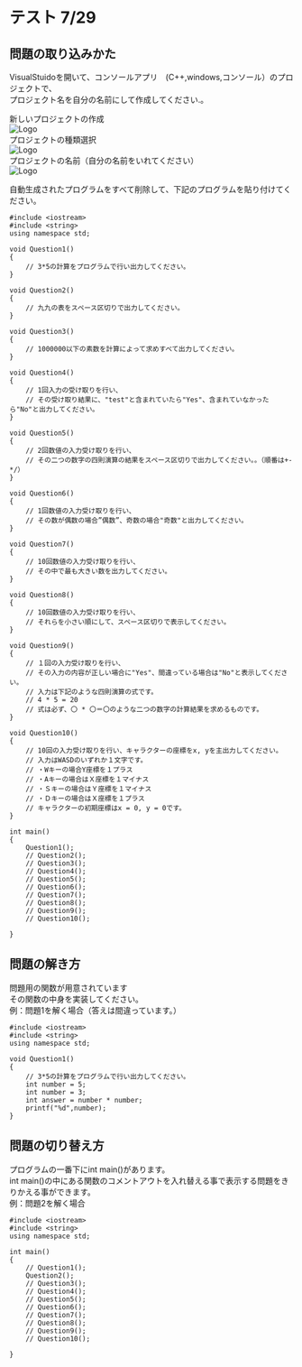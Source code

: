 # テスト 7/29　

## 問題の取り込みかた
VisualStuidoを開いて、コンソールアプリ　(C++,windows,コンソール）のプロジェクトで、<br>
プロジェクト名を自分の名前にして作成してください.。


新しいプロジェクトの作成<br>
![Logo](https://enable01010.github.io/MyWeb/Image/VS_HowCreate_1.png ':height=300')<br>
プロジェクトの種類選択<br>
![Logo](https://enable01010.github.io/MyWeb/Image/VS_HowCreate_2.png ':height=300')<br>
プロジェクトの名前（自分の名前をいれてください）<br>
![Logo](https://enable01010.github.io/MyWeb/Image/VS_HowCreate_3.png ':height=300')<br>

自動生成されたプログラムをすべて削除して、下記のプログラムを貼り付けてください。
~~~ clike
#include <iostream>
#include <string>
using namespace std;

void Question1()
{
    // 3*5の計算をプログラムで行い出力してください。
}

void Question2()
{
    // 九九の表をスペース区切りで出力してください。
}

void Question3()
{
    // 1000000以下の素数を計算によって求めすべて出力してください。
}

void Question4()
{
    // 1回入力の受け取りを行い、
    // その受け取り結果に、"test"と含まれていたら"Yes"、含まれていなかったら"No"と出力してください。
}

void Question5()
{
    // 2回数値の入力受け取りを行い、
    // その二つの数字の四則演算の結果をスペース区切りで出力してください。。（順番は+-*/）
}

void Question6()
{
    // 1回数値の入力受け取りを行い、
    // その数が偶数の場合”偶数”、奇数の場合"奇数"と出力してください。
}

void Question7()
{
    // 10回数値の入力受け取りを行い、
    // その中で最も大きい数を出力してください。
}

void Question8()
{
    // 10回数値の入力受け取りを行い、
    // それらを小さい順にして、スペース区切りで表示してください。
}

void Question9()
{
    // １回の入力受け取りを行い、
    // その入力の内容が正しい場合に"Yes"、間違っている場合は"No"と表示してください。
    // 入力は下記のような四則演算の式です。
    // 4 * 5 = 20
    // 式は必ず、〇 * 〇＝〇のような二つの数字の計算結果を求めるものです。
}

void Question10()
{
    // 10回の入力受け取りを行い、キャラクターの座標をx, yを主出力してください。
    // 入力はWASDのいずれか１文字です。
    // ・Wキーの場合Y座標を１プラス
    // ・Aキーの場合はＸ座標を１マイナス
    // ・Ｓキーの場合はＹ座標を１マイナス
    // ・Ｄキーの場合はＸ座標を１プラス
    // キャラクターの初期座標はx = 0, y = 0です。
}

int main()
{
    Question1();
    // Question2();
    // Question3();
    // Question4();
    // Question5();
    // Question6();
    // Question7();
    // Question8();
    // Question9();
    // Question10();

}

~~~

## 問題の解き方
問題用の関数が用意されています<br>
その関数の中身を実装してください。<br>
例：問題1を解く場合（答えは間違っています。）<br>

~~~ clike
#include <iostream>
#include <string>
using namespace std;

void Question1()
{
    // 3*5の計算をプログラムで行い出力してください。
    int number = 5;
    int number = 3;
    int answer = number * number;
    printf("%d",number);
}
~~~

## 問題の切り替え方
プログラムの一番下にint main()があります。<br>
int main()の中にある関数のコメントアウトを入れ替える事で表示する問題をきりかえる事ができます。<br>
例：問題2を解く場合
~~~ clike
#include <iostream>
#include <string>
using namespace std;

int main()
{
    // Question1();
    Question2();
    // Question3();
    // Question4();
    // Question5();
    // Question6();
    // Question7();
    // Question8();
    // Question9();
    // Question10();

}
~~~